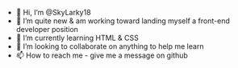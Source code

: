 - 👋 Hi, I’m @SkyLarky18
- 👀 I’m quite new & am working toward landing myself a front-end developer position 
- 🌱 I’m currently learning HTML & CSS 
- 💞️ I’m looking to collaborate on anything to help me learn
- 📫 How to reach me - give me a message on github 

<!---
SkyLarky18/SkyLarky18 is a ✨ special ✨ repository because its `README.md` (this file) appears on your GitHub profile.
You can click the Preview link to take a look at your changes.
--->
